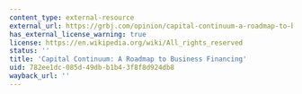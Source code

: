 ```yaml
---
content_type: external-resource
external_url: https://grbj.com/opinion/capital-continuum-a-roadmap-to-business-financing/
has_external_license_warning: true
license: https://en.wikipedia.org/wiki/All_rights_reserved
status: ''
title: 'Capital Continuum: A Roadmap to Business Financing'
uid: 782ee1dc-085d-49db-b1b4-3f8f8d924db8
wayback_url: ''
---
```

